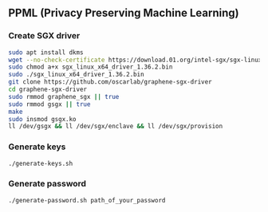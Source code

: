 ## PPML (Privacy Preserving Machine Learning) 
### Create SGX driver
```bash
sudo apt install dkms
wget --no-check-certificate https://download.01.org/intel-sgx/sgx-linux/2.12/distro/ubuntu18.04-server/sgx_linux_x64_driver_1.36.2.bin
sudo chmod a+x sgx_linux_x64_driver_1.36.2.bin
sudo ./sgx_linux_x64_driver_1.36.2.bin
git clone https://github.com/oscarlab/graphene-sgx-driver
cd graphene-sgx-driver
sudo rmmod graphene_sgx || true
sudo rmmod gsgx || true
make
sudo insmod gsgx.ko
ll /dev/gsgx && ll /dev/sgx/enclave && ll /dev/sgx/provision
```

### Generate keys
```bash
./generate-keys.sh
```

### Generate password
```bash
./generate-password.sh path_of_your_password
```
